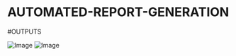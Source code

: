# AUTOMATED-REPORT-GENERATION








#OUTPUTS

![Image](https://github.com/user-attachments/assets/b72283ed-a133-4dac-847c-f079052f289f)
![Image](https://github.com/user-attachments/assets/c0bd8635-96a2-4143-90be-c83fee3f79a7)
